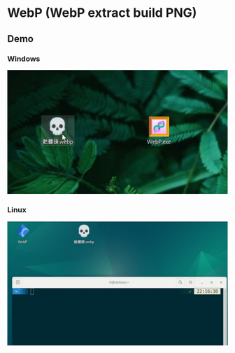# WebP (WebP extract build PNG)

## Demo

### Windows
![](./Windows/demo.gif)

### Linux
![](./Linux/demo.gif)